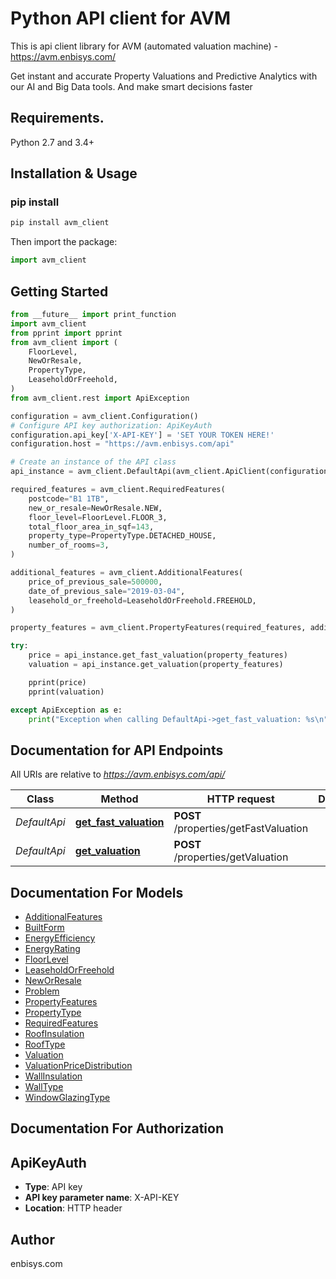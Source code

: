 # Python API client for AVM

This is api client library for AVM (automated valuation machine) - https://avm.enbisys.com/

Get instant and accurate Property Valuations and Predictive Analytics with our AI and Big Data tools. And make smart decisions faster

## Requirements.

Python 2.7 and 3.4+

## Installation & Usage
### pip install

```sh
pip install avm_client
```

Then import the package:
```python
import avm_client
```

## Getting Started

```python
from __future__ import print_function
import avm_client
from pprint import pprint
from avm_client import (
    FloorLevel,
    NewOrResale,
    PropertyType,
    LeaseholdOrFreehold,
)
from avm_client.rest import ApiException

configuration = avm_client.Configuration()
# Configure API key authorization: ApiKeyAuth
configuration.api_key['X-API-KEY'] = 'SET YOUR TOKEN HERE!'
configuration.host = "https://avm.enbisys.com/api"

# Create an instance of the API class
api_instance = avm_client.DefaultApi(avm_client.ApiClient(configuration))

required_features = avm_client.RequiredFeatures(
    postcode="B1 1TB",
    new_or_resale=NewOrResale.NEW,
    floor_level=FloorLevel.FLOOR_3,
    total_floor_area_in_sqf=143,
    property_type=PropertyType.DETACHED_HOUSE,
    number_of_rooms=3,
)

additional_features = avm_client.AdditionalFeatures(
    price_of_previous_sale=500000,
    date_of_previous_sale="2019-03-04",
    leasehold_or_freehold=LeaseholdOrFreehold.FREEHOLD,
)

property_features = avm_client.PropertyFeatures(required_features, additional_features)

try:
    price = api_instance.get_fast_valuation(property_features)
    valuation = api_instance.get_valuation(property_features)

    pprint(price)
    pprint(valuation)

except ApiException as e:
    print("Exception when calling DefaultApi->get_fast_valuation: %s\n" % e)

```

## Documentation for API Endpoints

All URIs are relative to *https://avm.enbisys.com/api/*

Class | Method | HTTP request | Description
------------ | ------------- | ------------- | -------------
*DefaultApi* | [**get_fast_valuation**](docs/DefaultApi.md#get_fast_valuation) | **POST** /properties/getFastValuation | 
*DefaultApi* | [**get_valuation**](docs/DefaultApi.md#get_valuation) | **POST** /properties/getValuation | 


## Documentation For Models

 - [AdditionalFeatures](docs/AdditionalFeatures.md)
 - [BuiltForm](docs/BuiltForm.md)
 - [EnergyEfficiency](docs/EnergyEfficiency.md)
 - [EnergyRating](docs/EnergyRating.md)
 - [FloorLevel](docs/FloorLevel.md)
 - [LeaseholdOrFreehold](docs/LeaseholdOrFreehold.md)
 - [NewOrResale](docs/NewOrResale.md)
 - [Problem](docs/Problem.md)
 - [PropertyFeatures](docs/PropertyFeatures.md)
 - [PropertyType](docs/PropertyType.md)
 - [RequiredFeatures](docs/RequiredFeatures.md)
 - [RoofInsulation](docs/RoofInsulation.md)
 - [RoofType](docs/RoofType.md)
 - [Valuation](docs/Valuation.md)
 - [ValuationPriceDistribution](docs/ValuationPriceDistribution.md)
 - [WallInsulation](docs/WallInsulation.md)
 - [WallType](docs/WallType.md)
 - [WindowGlazingType](docs/WindowGlazingType.md)


## Documentation For Authorization


## ApiKeyAuth

- **Type**: API key
- **API key parameter name**: X-API-KEY
- **Location**: HTTP header


## Author

enbisys.com
